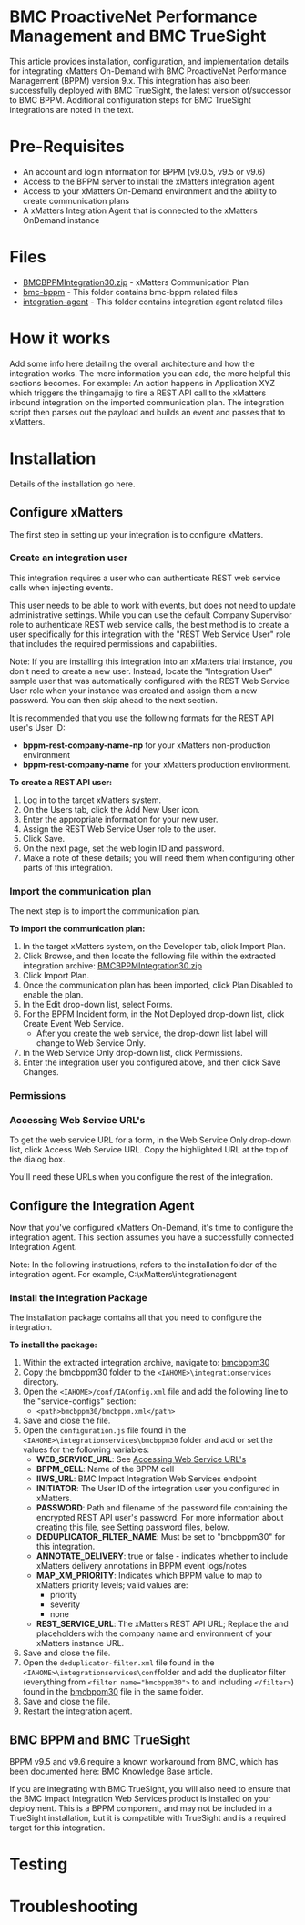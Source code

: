 # BMC ProactiveNet Performance Management and BMC TrueSight
This article provides installation, configuration, and implementation details for integrating xMatters On-Demand with BMC ProactiveNet Performance Management (BPPM) version 9.x. This integration has also been successfully deployed with BMC TrueSight, the latest version of/successor to BMC BPPM. Additional configuration steps for BMC TrueSight integrations are noted in the text.

# Pre-Requisites
* An account and login information for BPPM (v9.0.5, v9.5 or v9.6)
* Access to the BPPM server to install the xMatters integration agent
* Access to your xMatters On-Demand environment and the ability to create communication plans
* A xMatters Integration Agent that is connected to the xMatters OnDemand instance

# Files
* [BMCBPPMIntegration30.zip](BMCBPPMIntegration30.zip) - xMatters Communication Plan
* [bmc-bppm](bmc-bppm) - This folder contains bmc-bppm related files
* [integration-agent](integration-agent) - This folder contains integration agent related files

# How it works
Add some info here detailing the overall architecture and how the integration works. The more information you can add, the more helpful this sections becomes. For example: An action happens in Application XYZ which triggers the thingamajig to fire a REST API call to the xMatters inbound integration on the imported communication plan. The integration script then parses out the payload and builds an event and passes that to xMatters.

# Installation
Details of the installation go here.

## Configure xMatters
The first step in setting up your integration is to configure xMatters.

### Create an integration user
This integration requires a user who can authenticate REST web service calls when injecting events.

This user needs to be able to work with events, but does not need to update administrative settings. While you can use the default Company Supervisor role to authenticate REST web service calls, the best method is to create a user specifically for this integration with the "REST Web Service User" role that includes the required permissions and capabilities.

Note: If you are installing this integration into an xMatters trial instance, you don't need to create a new user. Instead, locate the "Integration User" sample user that was automatically configured with the REST Web Service User role when your instance was created and assign them a new password. You can then skip ahead to the next section.

It is recommended that you use the following formats for the REST API user's User ID:
* **bppm-rest-company-name-np** for your xMatters non-production environment
* **bppm-rest-company-name** for your xMatters production environment.

**To create a REST API user:**
1. Log in to the target xMatters system.
2. On the Users tab, click the Add New User icon.
3. Enter the appropriate information for your new user.
4. Assign the REST Web Service User role to the user.
5. Click Save.
6. On the next page, set the web login ID and password.
7. Make a note of these details; you will need them when configuring other parts of this integration.

### Import the communication plan
The next step is to import the communication plan.

**To import the communication plan:**
1. In the target xMatters system, on the Developer tab, click Import Plan.
2. Click Browse, and then locate the following file within the extracted integration archive:
[BMCBPPMIntegration30.zip](BMCBPPMIntegration30.zip)
3. Click Import Plan.
4. Once the communication plan has been imported, click Plan Disabled to enable the plan.
5. In the Edit drop-down list, select Forms.
6. For the BPPM Incident form, in the Not Deployed drop-down list, click Create Event Web Service.
    * After you create the web service, the drop-down list label will change to Web Service Only.
7. In the Web Service Only drop-down list, click Permissions.
8. Enter the integration user you configured above, and then click Save Changes.

### Permissions

### Accessing Web Service URL's
To get the web service URL for a form, in the Web Service Only drop-down list, click Access Web Service URL. Copy the highlighted URL at the top of the dialog box.

You'll need these URLs when you configure the rest of the integration.

## Configure the Integration Agent
Now that you've configured xMatters On-Demand, it's time to configure the integration agent. This section assumes you have a successfully connected Integration Agent.

Note: In the following instructions, <IAHOME> refers to the installation folder of the integration agent. For example, C:\xMatters\integrationagent

### Install the Integration Package
The installation package contains all that you need to configure the integration.

**To install the package:**
1. Within the extracted integration archive, navigate to: [bmcbppm30](integration-agent/integrationservices)
2. Copy the bmcbppm30 folder to the `<IAHOME>\integrationservices` directory.
3. Open the `<IAHOME>/conf/IAConfig.xml` file and add the following line to the "service-configs" section:
    * `<path>bmcbppm30/bmcbppm.xml</path>`
4. Save and close the file.
5. Open the `configuration.js` file found in the `<IAHOME>\integrationservices\bmcbppm30` folder and add or set the values for the following variables:
    * **WEB_SERVICE_URL**: See [Accessing Web Service URL's](https://github.com/matthewhenry1/xm-labs-bmc-bppm-truesight#accessing-web-service-urls)
    * **BPPM_CELL**: Name of the BPPM cell
    * **IIWS_URL**: BMC Impact Integration Web Services endpoint
    * **INITIATOR**: The User ID of the integration user you configured in xMatters.
    * **PASSWORD**: Path and filename of the password file containing the encrypted REST API user's password. For more information about creating this file, see Setting password files, below.
    * **DEDUPLICATOR_FILTER_NAME**: Must be set to "bmcbppm30" for this integration.
    * **ANNOTATE_DELIVERY**: true or false - indicates whether to include xMatters delivery annotations in BPPM event logs/notes
    * **MAP_XM_PRIORITY**: Indicates which BPPM value to map to xMatters priority levels; valid values are:
      * priority
      * severity
      * none
    * **REST_SERVICE_URL**: The xMatters REST API URL; Replace the <company> and <environment> placeholders with the company name and environment of your xMatters instance URL.
6. Save and close the file.
7. Open the `deduplicator-filter.xml` file found in the `<IAHOME>\integrationservices\conf`folder and add the duplicator filter (everything from `<filter name="bmcbppm30">` to and including `</filter>`) found in the [bmcbppm30](integration-agent/conf) file in the same folder.
8. Save and close the file.
9. Restart the integration agent.

## BMC BPPM and BMC TrueSight
BPPM v9.5 and v9.6 require a known workaround from BMC, which has been documented here: BMC Knowledge Base article.

If you are integrating with BMC TrueSight, you will also need to ensure that the BMC Impact Integration Web Services product is installed on your deployment. This is a BPPM component, and may not be included in a TrueSight installation, but it is compatible with TrueSight and is a required target for this integration.


# Testing


# Troubleshooting
